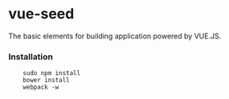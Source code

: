 # vue-seed

The basic elements for building application powered by VUE.JS.

### Installation

```
    sudo npm install
    bower install
    webpack -w
```